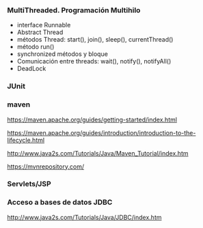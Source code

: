 ### MultiThreaded. Programación Multihilo
* interface Runnable
* Abstract Thread
* métodos Thread: start(), join(), sleep(), currentThread()
* método run()
* synchronized métodos y bloque
* Comunicación entre threads: wait(), notify(), notifyAll()
* DeadLock


### JUnit

### maven
https://maven.apache.org/guides/getting-started/index.html

https://maven.apache.org/guides/introduction/introduction-to-the-lifecycle.html

http://www.java2s.com/Tutorials/Java/Maven_Tutorial/index.htm

https://mvnrepository.com/

### Servlets/JSP

### Acceso a bases de datos JDBC
http://www.java2s.com/Tutorials/Java/JDBC/index.htm


